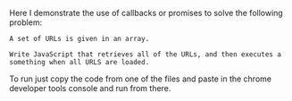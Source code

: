 Here I demonstrate the use of callbacks or promises to solve the following problem:

```
A set of URLs is given in an array.

Write JavaScript that retrieves all of the URLs, and then executes a something when all URLS are loaded.
```

To run just copy the code from one of the files and paste in the chrome developer tools console and run from there.
